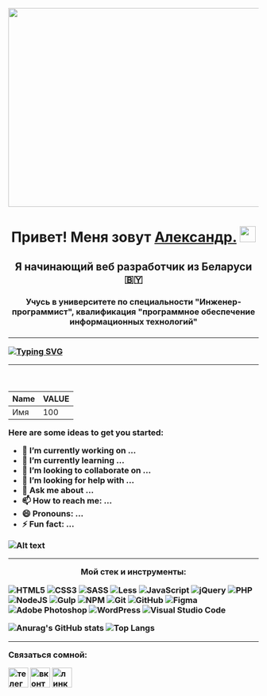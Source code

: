 <a href="https://t.me/Default94"><img src="https://raw.githubusercontent.com/alexandrtanana/icons-for-github/master/banner.jpg" width="900" height="400"></img></a>

<h1 align="center">Привет! Меня зовут <a href="https://vk.com/alexandrtanana" target="_blank">Александр.</a> 
<img src="https://github.com/blackcater/blackcater/raw/main/images/Hi.gif" height="32"/></h1>
<h2 align="center">Я начинающий веб разработчик из Беларуси  🇧🇾 </h2>
<h3 align="center">Учусь в университете по специальности "Инженер-программист", квалификация "программное обеспечение информационных технологий" <h3>
<hr>

<a href="https://git.io/typing-svg"><img src="https://readme-typing-svg.herokuapp.com?font=&weight=500&size=18&color=BDFF00&multiline=true&width=700&lines=%D0%95%D1%81%D0%BB%D0%B8+%D0%B4%D0%B5%D0%B9%D1%81%D1%82%D0%B2%D0%B8%D1%82%D0%B5%D0%BB%D1%8C%D0%BD%D0%BE+%D1%85%D0%BE%D1%82%D0%B8%D1%82%D0%B5+%D1%81%D0%B4%D0%B5%D0%BB%D0%B0%D1%82%D1%8C+%D0%BA%D0%B0%D1%80%D1%8C%D0%B5%D1%80%D1%83%2C+%D0%B7%D0%B0%D0%B1%D1%83%D0%B4%D1%8C%D1%82%D0%B5+%D1%81%D0%BB%D0%BE%D0%B2%D0%BE+%C2%AB%D0%B1%D1%8B%D1%81%D1%82%D1%80%D0%B5%D0%B5%C2%BB.+;%D0%91%D1%8B%D1%81%D1%82%D1%80%D0%BE+%D0%BC%D0%BE%D0%B6%D0%BD%D0%BE+%D1%81%D1%82%D0%B0%D1%82%D1%8C+%D1%82%D0%BE%D0%BB%D1%8C%D0%BA%D0%BE+%C2%AB%D0%BE%D1%84%D0%B8%D1%81%D0%BD%D1%8B%D0%BC+%D0%BF%D0%BB%D0%B0%D0%BD%D0%BA%D1%82%D0%BE%D0%BD%D0%BE%D0%BC%C2%BB." alt="Typing SVG" /></a>
<hr>
 
<br/>




| Name| VALUE|
| ----------- | ---------- |
| Имя| 100 |

Here are some ideas to get you started:

- 🔭 I’m currently working on ...
- 🌱 I’m currently learning ...
- 👯 I’m looking to collaborate on ... 
- 🤔 I’m looking for help with ...
- 💬 Ask me about ...
- 📫 How to reach me: ...
- 😄 Pronouns: ...
- ⚡ Fun fact: ... 
<div>


![Alt text](https://spotify-recently-played-readme.vercel.app/api?user=31jmhnmgixq76jppbx4ykcuggkia&unique={true|1|on|yes})





<hr>
<p align="center" color=bdff00> Мой стек и инструменты:</p>

  ![HTML5](https://img.shields.io/badge/html5-%23E34F26.svg?style=for-the-badge&logo=html5&logoColor=white)
  ![CSS3](https://img.shields.io/badge/css3-%231572B6.svg?style=for-the-badge&logo=css3&logoColor=white)
  ![SASS](https://img.shields.io/badge/SASS-hotpink.svg?style=for-the-badge&logo=SASS&logoColor=white)
  ![Less](https://img.shields.io/badge/less-2B4C80?style=for-the-badge&logo=less&logoColor=white)
  ![JavaScript](https://img.shields.io/badge/javascript-%23323330.svg?style=for-the-badge&logo=javascript&logoColor=%23F7DF1E)
  ![jQuery](https://img.shields.io/badge/jquery-%230769AD.svg?style=for-the-badge&logo=jquery&logoColor=white)
  ![PHP](https://img.shields.io/badge/php-%23777BB4.svg?style=for-the-badge&logo=php&logoColor=white)
  ![NodeJS](https://img.shields.io/badge/node.js-6DA55F?style=for-the-badge&logo=node.js&logoColor=white)
  ![Gulp](https://img.shields.io/badge/GULP-%23CF4647.svg?style=for-the-badge&logo=gulp&logoColor=white)
  ![NPM](https://img.shields.io/badge/NPM-%23CB3837.svg?style=for-the-badge&logo=npm&logoColor=white)
  ![Git](https://img.shields.io/badge/git-%23F05033.svg?style=for-the-badge&logo=git&logoColor=white)
  ![GitHub](https://img.shields.io/badge/github-%23121011.svg?style=for-the-badge&logo=github&logoColor=white)
  ![Figma](https://img.shields.io/badge/figma-%23F24E1E.svg?style=for-the-badge&logo=figma&logoColor=white)
  ![Adobe Photoshop](https://img.shields.io/badge/adobe%20photoshop-%2331A8FF.svg?style=for-the-badge&logo=adobe%20photoshop&logoColor=white)
  ![WordPress](https://img.shields.io/badge/WordPress-%23117AC9.svg?style=for-the-badge&logo=WordPress&logoColor=white)
  ![Visual Studio Code](https://img.shields.io/badge/Visual%20Studio%20Code-0078d7.svg?style=for-the-badge&logo=visual-studio-code&logoColor=white)



![Anurag's GitHub stats](https://github-readme-stats.vercel.app/api?username=alexandrtanana&theme=dark&title_color=bdff00)
![Top Langs](https://github-readme-stats.vercel.app/api/top-langs/?username=alexandrtanana&langs_count=8&theme=dark&title_color=bdff00)
<!-- ![Ashutosh's github activity graph](https://github-readme-activity-graph.cyclic.app/graph?username=alexandrtanana&theme=github-compact) -->
<hr>
<p>Связаться сомной:</p>
<a href="https://t.me/Default94" target="_blank"><img src="https://raw.githubusercontent.com/alexandrtanana/icons-for-github/master/telegram_tile_logo_icon_169640.png?token=GHSAT0AAAAAAB57WTM6FNCH6M54D3O7ZB2CY7EC35Q" width="40" height="40" alt="телеграм"></img></a>
<a href="https://vk.com/alexandrtanana" target="_blank"><img src="https://raw.githubusercontent.com/alexandrtanana/icons-for-github/master/iconfinder-social-media-applications-32vk-4102593_113806.png?token=GHSAT0AAAAAAB57WTM6GD3H666Q4U35HC54Y7EC3FQ" width="40" height="40" alt="вконтакте"></img></a>
<a href="http://www.linkedin.com/in/alexandrtanana" target="_blank"><img src="https://raw.githubusercontent.com/alexandrtanana/icons-for-github/master/iconfinder-social-media-applications-14linkedin-4102586_113786.png?token=GHSAT0AAAAAAB57WTM64QPOEVNGIWU6V6HKY7ECZ6A" width="40" height="40" alt="линкед ин"></img></a>
